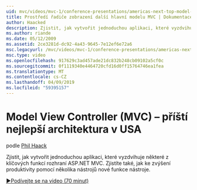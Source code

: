 ```yaml
---
uid: mvc/videos/mvc-1/conference-presentations/americas-next-top-model-view-controller-framework
title: Prostředí řadiče zobrazení další hlavní modelu MVC | Dokumentace Microsoftu
author: Haacked
description: Zjistit, jak vytvořit jednoduchou aplikaci, které vyzdvihuje některé z klíčových funkcí rozhraní ASP.NET MVC. Zjistíte také, jak ke zvýšení produktivity pomocí několika...
ms.author: riande
ms.date: 05/12/2009
ms.assetid: 2ce3281d-dc92-4a43-9645-7e12ef6e72a6
msc.legacyurl: /mvc/videos/mvc-1/conference-presentations/americas-next-top-model-view-controller-framework
msc.type: video
ms.openlocfilehash: 917629c3ad457ade21dc832b248cb09102a5cf0c
ms.sourcegitcommit: 0f1119340e4464720cfd16d0ff15764746ea1fea
ms.translationtype: MT
ms.contentlocale: cs-CZ
ms.lasthandoff: 04/09/2019
ms.locfileid: "59395157"
---
```

# <a name="americas-next-top-model-view-controller-framework"></a>Model View Controller (MVC) – příští nejlepší architektura v USA

podle [Phil Haack](https://github.com/Haacked)

Zjistit, jak vytvořit jednoduchou aplikaci, které vyzdvihuje některé z klíčových funkcí rozhraní ASP.NET MVC. Zjistíte také, jak ke zvýšení produktivity pomocí několika nástrojů nové funkce nástroje.

[&#9654;Podívejte se na video (70 minut)](https://channel9.msdn.com/Blogs/ASP-NET-Site-Videos/americas-next-top-model-view-controller-framework)
